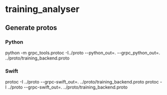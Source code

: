 # training_analyser
## Generate protos

### Python
python -m grpc_tools.protoc -I../proto --python_out=. --grpc_python_out=. ../proto/training_backend.proto

### Swift
protoc -I ../proto --grpc-swift_out=. ../proto/training_backend.proto
protoc -I ../proto --grpc-swift_out=. ../proto/training_backend.proto
